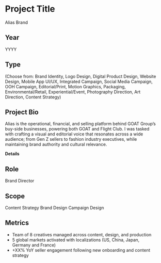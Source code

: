 # Project Title
Alias Brand 

## Year
YYYY

## Type
(Choose from: Brand Identity, Logo Design, Digital Product Design, Website Design, Mobile App UI/UX, Integrated Campaign, Social Media Campaign, OOH Campaign, Editorial/Print, Motion Graphics, Packaging, Environmental/Retail, Experiential/Event, Photography Direction, Art Direction, Content Strategy)

## Project Bio
Alias is the operational, financial, and selling platform behind GOAT Group’s buy-side businesses, powering both GOAT and Flight Club.  I was tasked with crafting a visual and editorial voice that resonates across a wide audience; from Gen Z sellers to fashion industry executives, while maintaining brand authority and cultural relevance.

**Details**

## Role
Brand Director

## Scope
Content Strategy
Brand Design 
Campaign Design

## Metrics
- Team of 8 creatives managed across content, design, and production
- 5 global markets activated with localizations (US, China, Japan, Germany and France)
- +XX% YoY seller engagement following new onboarding and content strategy